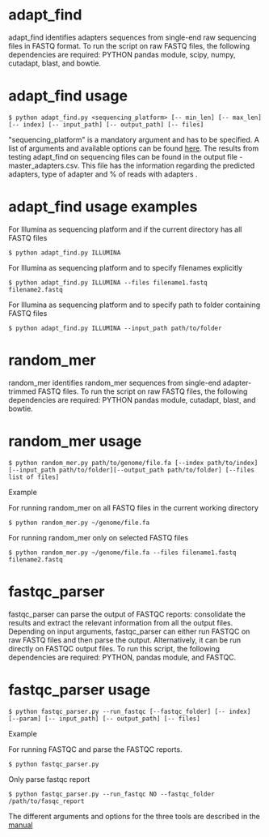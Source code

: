 # adapt_find
adapt_find identifies adapters sequences from single-end raw sequencing files in FASTQ format. To run the script on raw FASTQ files, the following dependencies are required: PYTHON pandas module, scipy, numpy, cutadapt, blast, and bowtie.

# adapt_find usage 

```$ python adapt_find.py <sequencing_platform> [-- min_len] [-- max_len] [-- index] [-- input_path] [-- output_path] [-- files]```
  
"sequencing_platform" is a mandatory argument and has to be specified. A list of arguments and available options can be found [here](https://github.com/asan-nasa/adapt_find/blob/master/manual/adapt_find_manual.pdf). The results from testing adapt_find on sequencing files can be found in the output file - master_adapters.csv. This file has the information regarding the predicted adapters, type of adapter and % of reads with adapters .  

# adapt_find usage examples

For Illumina as sequencing platform and if the current directory has all FASTQ files

```$ python adapt_find.py ILLUMINA```

For Illumina as sequencing platform and to specify filenames explicitly

```$ python adapt_find.py ILLUMINA --files filename1.fastq filename2.fastq```

For Illumina as sequencing platform and to specify path to folder containing FASTQ files

```$ python adapt_find.py ILLUMINA --input_path path/to/folder```



# random_mer

random_mer identifies random_mer sequences from single-end adapter-trimmed FASTQ files. To run the script on raw FASTQ files, the following dependencies are required: PYTHON pandas module, cutadapt, blast, and bowtie.

# random_mer usage

```$ python random_mer.py path/to/genome/file.fa [--index path/to/index][--input_path path/to/folder][--output_path path/to/folder] [--files list of files]```

Example

For running random_mer on all FASTQ files in the current working directory

```$ python random_mer.py ~/genome/file.fa ```

For running random_mer only on selected FASTQ files

```$ python random_mer.py ~/genome/file.fa --files filename1.fastq filename2.fastq```


# fastqc_parser

fastqc_parser can parse the output of FASTQC reports: consolidate the results and extract the relevant information from all the output files. Depending on input arguments, fastqc_parser can either run FASTQC on raw FASTQ files and then parse the output. Alternatively, it can be run directly on FASTQC output files. To run this script, the following dependencies are required: PYTHON, pandas module, and FASTQC.

# fastqc_parser usage

```$ python fastqc_parser.py --run_fastqc [--fastqc_folder] [-- index]  [--param] [-- input_path] [-- output_path] [-- files] ```

Example

For running FASTQC and parse the FASTQC reports.

```$ python fastqc_parser.py```

Only parse fastqc report

```$ python fastqc_parser.py --run_fastqc NO --fastqc_folder /path/to/fasqc_report ```



The different arguments and options for the three tools are described in the [manual](https://github.com/asan-nasa/adapt_find/tree/master/manual)




